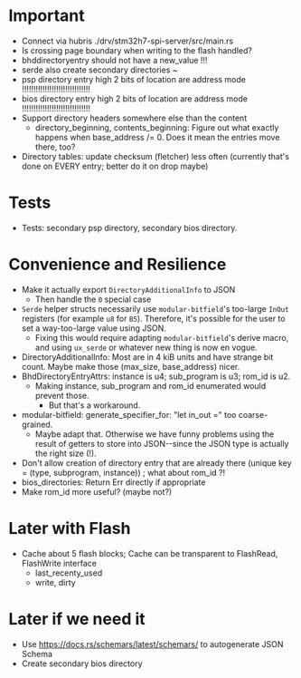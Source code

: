 
# Important

* Connect via hubris ./drv/stm32h7-spi-server/src/main.rs
* Is crossing page boundary when writing to the flash handled?
* bhddirectoryentry should not have a new_value !!!
* serde also create secondary directories ~
* psp directory entry high 2 bits of location are address mode    !!!!!!!!!!!!!!!!!!!!!!!!!!!!!!
* bios directory entry high 2 bits of location are address mode   !!!!!!!!!!!!!!!!!!!!!!!!!!!!!!
* Support directory headers somewhere else than the content
  * directory_beginning, contents_beginning: Figure out what exactly happens when base_address /= 0.  Does it mean the entries move there, too?
* Directory tables: update checksum (fletcher) less often (currently that's done on EVERY entry; better do it on drop maybe)

# Tests

* Tests: secondary psp directory, secondary bios directory.

# Convenience and Resilience

* Make it actually export `DirectoryAdditionalInfo` to JSON
  * Then handle the `0` special case
* `Serde` helper structs necessarily use `modular-bitfield`'s too-large `InOut` registers (for example `u8` for `B5`). Therefore, it's possible for the user to set a way-too-large value using JSON.
  * Fixing this would require adapting `modular-bitfield`'s derive macro, and using `ux_serde` or whatever new thing is now en vogue.
* DirectoryAdditionalInfo: Most are in 4 kiB units and have strange bit count. Maybe make those (max_size, base_address) nicer.
* BhdDirectoryEntryAttrs: instance is u4; sub_program is u3; rom_id is u2.
  * Making instance, sub_program and rom_id enumerated would prevent those.
    * But that's a workaround.
* modular-bitfield: generate_specifier_for: "let in_out =" too coarse-grained.
  * Maybe adapt that.  Otherwise we have funny problems using the result of getters to store into JSON--since the JSON type is actually the right size (!).
* Don't allow creation of directory entry that are already there (unique key = (type, subprogram, instance)) ; what about rom_id ?!
* bios_directories: Return Err directly if appropriate
* Make rom_id more useful?  (maybe not?)

# Later with Flash

* Cache about 5 flash blocks;  Cache can be transparent to FlashRead, FlashWrite interface
  * last_recenty_used
  * write, dirty

# Later if we need it

* Use https://docs.rs/schemars/latest/schemars/ to autogenerate JSON Schema
* Create secondary bios directory
